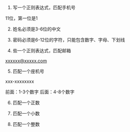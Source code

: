 1. 写一个正则表达式，匹配手机号

11位，第一位是1

2. 姓名必须是3-6位的中文

3. 密码必须是6-12位的字符，只能包含数字、字母、下划线

4. 些一个正则表达式，匹配邮箱

xxxxxx@xxxxx.com

5. 匹配一个座机号

xxx-xxxxxxxx

前面：1-3个数字
后面：4-8个数字

6. 匹配一个正数

7. 匹配一个小数

8. 匹配一个整数





